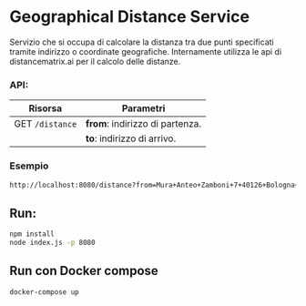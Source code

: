 
# Geographical Distance Service
Servizio che si occupa di calcolare la distanza tra due punti specificati tramite indirizzo o coordinate geografiche.
Internamente utilizza le api di distancematrix.ai per il calcolo delle distanze.

### API:
| Risorsa | Parametri |
| - | -|
| GET `/distance` | **from**: indirizzo di partenza. |
| | **to**: indirizzo di arrivo. |

### Esempio
```sh
http://localhost:8080/distance?from=Mura+Anteo+Zamboni+7+40126+Bologna+%28BO%29%0D%0A&to=Ferrara
```

## Run:
```sh
npm install
node index.js -p 8080
```

## Run con Docker compose
```sh
docker-compose up
```

&nbsp;
<div class="page-break"></div>
